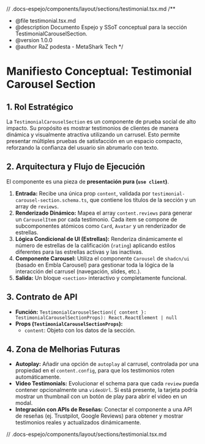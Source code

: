 // .docs-espejo/components/layout/sections/testimonial.tsx.md
/\*\*

- @file testimonial.tsx.md
- @description Documento Espejo y SSoT conceptual para la sección TestimonialCarouselSection.
- @version 1.0.0
- @author RaZ podesta - MetaShark Tech
  \*/

# Manifiesto Conceptual: Testimonial Carousel Section

## 1. Rol Estratégico

La `TestimonialCarouselSection` es un componente de prueba social de alto impacto. Su propósito es mostrar testimonios de clientes de manera dinámica y visualmente atractiva utilizando un carrusel. Esto permite presentar múltiples pruebas de satisfacción en un espacio compacto, reforzando la confianza del usuario sin abrumarlo con texto.

## 2. Arquitectura y Flujo de Ejecución

El componente es una pieza de **presentación pura (`use client`)**.

1.  **Entrada:** Recibe una única prop `content`, validada por `testimonial-carousel-section.schema.ts`, que contiene los títulos de la sección y un array de `reviews`.
2.  **Renderizado Dinámico:** Mapea el array `content.reviews` para generar un `CarouselItem` por cada testimonio. Cada item se compone de subcomponentes atómicos como `Card`, `Avatar` y un renderizador de estrellas.
3.  **Lógica Condicional de UI (Estrellas):** Renderiza dinámicamente el número de estrellas de la calificación (`rating`) aplicando estilos diferentes para las estrellas activas y las inactivas.
4.  **Componente Carousel:** Utiliza el componente `Carousel` de `shadcn/ui` (basado en Embla Carousel) para gestionar toda la lógica de la interacción del carrusel (navegación, slides, etc.).
5.  **Salida:** Un bloque `<section>` interactivo y completamente funcional.

## 3. Contrato de API

- **Función:** `TestimonialCarouselSection({ content }: TestimonialCarouselSectionProps): React.ReactElement | null`
- **Props (`TestimonialCarouselSectionProps`):**
  - `content`: Objeto con los datos de la sección.

## 4. Zona de Melhorias Futuras

- **Autoplay:** Añadir una opción de `autoplay` al carrusel, controlada por una propiedad en el `content.config`, para que los testimonios roten automáticamente.
- **Video Testimonials:** Evolucionar el schema para que cada `review` pueda contener opcionalmente una `videoUrl`. Si está presente, la tarjeta podría mostrar un thumbnail con un botón de play para abrir el video en un modal.
- **Integración con APIs de Reseñas:** Conectar el componente a una API de reseñas (ej. Trustpilot, Google Reviews) para obtener y mostrar testimonios reales y actualizados dinámicamente.

// .docs-espejo/components/layout/sections/testimonial.tsx.md
